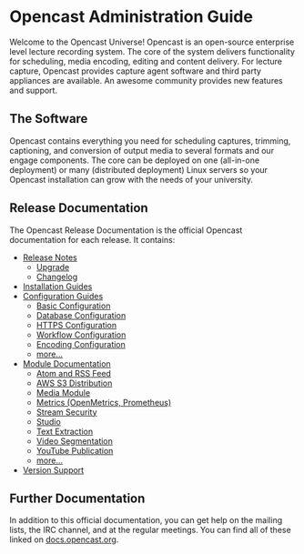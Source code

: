 Opencast Administration Guide
=============================

Welcome to the Opencast Universe! Opencast is an open-source enterprise level lecture recording system. The core of the
system delivers functionality for scheduling, media encoding, editing and content delivery. For lecture capture,
Opencast provides capture agent software and third party appliances are available. An awesome community provides new
features and support.

The Software
------------

Opencast contains everything you need for scheduling captures, trimming, captioning, and conversion of output media to
several formats and our engage components.  The core can be deployed on one (all-in-one deployment) or many (distributed
deployment) Linux servers so your Opencast installation can grow with the needs of your university.

Release Documentation
---------------------

The Opencast Release Documentation is the official Opencast documentation for each release. It contains:

* [Release Notes](releasenotes.md)
    * [Upgrade](upgrade.md)
    * [Changelog](changelog.md)
* [Installation Guides](installation/index.md)
* [Configuration Guides](configuration/index.md)
    * [Basic Configuration](configuration/basic.md)
    * [Database Configuration](configuration/database.md)
    * [HTTPS Configuration](configuration/https/index.md)
    * [Workflow Configuration](configuration/workflow.md)
    * [Encoding Configuration](configuration/encoding.md)
    * [more...](configuration/index.md)
* [Module Documentation](modules/index.md)
    * [Atom and RSS Feed](modules/atomrss.md)
    * [AWS S3 Distribution](modules/awss3distribution.md)
    * [Media Module](modules/mediamodule.configuration.md)
    * [Metrics (OpenMetrics, Prometheus)](modules/metrics.md)
    * [Stream Security](modules/stream-security.md)
    * [Studio](modules/studio.md)
    * [Text Extraction](modules/textextraction.md)
    * [Video Segmentation](modules/videosegmentation.md)
    * [YouTube Publication](modules/youtubepublication.md)
    * [more...](modules/index.md)
* [Version Support](version-support.md)

Further Documentation
---------------------

In addition to this official documentation, you can get help on the mailing lists, the IRC
channel, and at the regular meetings.
You can find all of these linked on [docs.opencast.org](https://docs.opencast.org).

